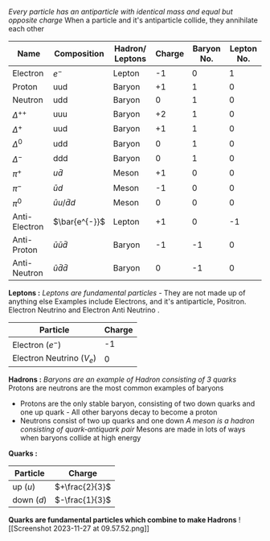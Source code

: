 *Every particle has an antiparticle with identical mass and equal but opposite charge*
When a particle and it's antiparticle collide, they annihilate each other

|Name|Composition|Hadron/ Leptons |Charge|Baryon No. | Lepton No.|
| --- | --- | --- | --- | --- | --- |
|Electron|$e^{-}$|Lepton|-1|0|1
|Proton|uud|Baryon|+1|1|0|
|Neutron|udd|Baryon|0|1|0|
|$\Delta^{++}$|uuu|Baryon|+2|1|0|
|$\Delta^{+}$|uud|Baryon|+1|1|0|
|$\Delta^{0}$|udd|Baryon|0|1|0|
|$\Delta^{-}$|ddd|Baryon|0|1|0|
|$\pi^{+}$|$u\bar{d}$|Meson|+1|0|0|
|$\pi^{-}$|$\bar{u}d$|Meson|-1|0|0|
|$\pi^{0}$|$\bar{u}u / \bar{d}d$|Meson|0|0|0|
|Anti-Electron|$\bar{e^{-}}$|Lepton|+1|0|-1|
|Anti-Proton|$\bar{u}\bar{u}\bar{d}$|Baryon|-1|-1|0|
|Anti-Neutron|$\bar{u}\bar{d}\bar{d}$|Baryon|0|-1|0|

**Leptons :**
*Leptons are fundamental particles* - They are not made up of anything else
Examples include Electrons, and it's antiparticle, Positron. Electron Neutrino and Electron Anti Neutrino .

| Particle  | Charge  |
| --- | --- |
| Electron ($e^{-}$) |  -1|
|Electron Neutrino ($V_e$) |0|
**Hadrons :**
*Baryons are an example of Hadron consisting of 3 quarks*
Protons are neutrons are the most common examples of baryons
- Protons are the only stable baryon, consisting of two down quarks and one up quark - All other baryons decay to become a proton
- Neutrons consist of two up quarks and one down
*A meson is a hadron consisting of quark-antiquark pair*
Mesons are made in lots of ways when baryons collide at high energy

**Quarks :**

| Particle  | Charge  |
| --- | --- |
| up ($u$) |  $+\frac{2}{3}$|
| down ($d$)|$-\frac{1}{3}$|
**Quarks are fundamental particles which combine to make Hadrons**
![[Screenshot 2023-11-27 at 09.57.52.png]]